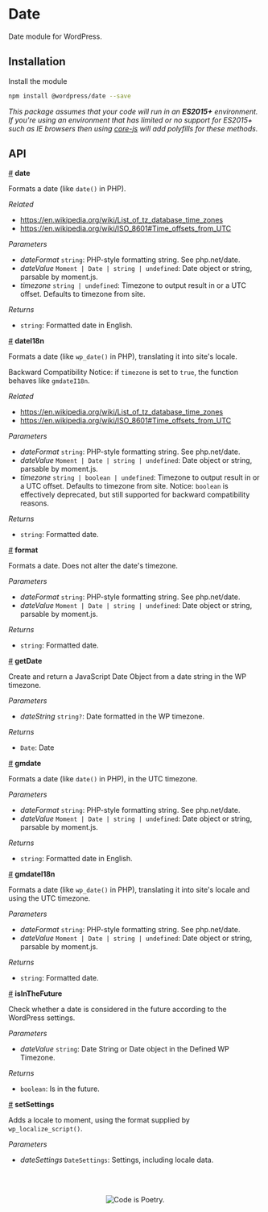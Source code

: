 # Date

Date module for WordPress.

## Installation

Install the module

```bash
npm install @wordpress/date --save
```

_This package assumes that your code will run in an **ES2015+** environment. If you're using an environment that has limited or no support for ES2015+ such as IE browsers then using [core-js](https://github.com/zloirock/core-js) will add polyfills for these methods._

## API

<!-- START TOKEN(Autogenerated API docs) -->

<a name="date" href="#date">#</a> **date**

Formats a date (like `date()` in PHP).

_Related_

-   <https://en.wikipedia.org/wiki/List_of_tz_database_time_zones>
-   <https://en.wikipedia.org/wiki/ISO_8601#Time_offsets_from_UTC>

_Parameters_

-   _dateFormat_ `string`: PHP-style formatting string. See php.net/date.
-   _dateValue_ `Moment | Date | string | undefined`: Date object or string, parsable by moment.js.
-   _timezone_ `string | undefined`: Timezone to output result in or a UTC offset. Defaults to timezone from site.

_Returns_

-   `string`: Formatted date in English.

<a name="dateI18n" href="#dateI18n">#</a> **dateI18n**

Formats a date (like `wp_date()` in PHP), translating it into site's locale.

Backward Compatibility Notice: if `timezone` is set to `true`, the function
behaves like `gmdateI18n`.

_Related_

-   <https://en.wikipedia.org/wiki/List_of_tz_database_time_zones>
-   <https://en.wikipedia.org/wiki/ISO_8601#Time_offsets_from_UTC>

_Parameters_

-   _dateFormat_ `string`: PHP-style formatting string. See php.net/date.
-   _dateValue_ `Moment | Date | string | undefined`: Date object or string, parsable by moment.js.
-   _timezone_ `string | boolean | undefined`: Timezone to output result in or a UTC offset. Defaults to timezone from site. Notice: `boolean` is effectively deprecated, but still supported for backward compatibility reasons.

_Returns_

-   `string`: Formatted date.

<a name="format" href="#format">#</a> **format**

Formats a date. Does not alter the date's timezone.

_Parameters_

-   _dateFormat_ `string`: PHP-style formatting string. See php.net/date.
-   _dateValue_ `Moment | Date | string | undefined`: Date object or string, parsable by moment.js.

_Returns_

-   `string`: Formatted date.

<a name="getDate" href="#getDate">#</a> **getDate**

Create and return a JavaScript Date Object from a date string in the WP timezone.

_Parameters_

-   _dateString_ `string?`: Date formatted in the WP timezone.

_Returns_

-   `Date`: Date

<a name="gmdate" href="#gmdate">#</a> **gmdate**

Formats a date (like `date()` in PHP), in the UTC timezone.

_Parameters_

-   _dateFormat_ `string`: PHP-style formatting string. See php.net/date.
-   _dateValue_ `Moment | Date | string | undefined`: Date object or string, parsable by moment.js.

_Returns_

-   `string`: Formatted date in English.

<a name="gmdateI18n" href="#gmdateI18n">#</a> **gmdateI18n**

Formats a date (like `wp_date()` in PHP), translating it into site's locale
and using the UTC timezone.

_Parameters_

-   _dateFormat_ `string`: PHP-style formatting string. See php.net/date.
-   _dateValue_ `Moment | Date | string | undefined`: Date object or string, parsable by moment.js.

_Returns_

-   `string`: Formatted date.

<a name="isInTheFuture" href="#isInTheFuture">#</a> **isInTheFuture**

Check whether a date is considered in the future according to the WordPress settings.

_Parameters_

-   _dateValue_ `string`: Date String or Date object in the Defined WP Timezone.

_Returns_

-   `boolean`: Is in the future.

<a name="setSettings" href="#setSettings">#</a> **setSettings**

Adds a locale to moment, using the format supplied by `wp_localize_script()`.

_Parameters_

-   _dateSettings_ `DateSettings`: Settings, including locale data.


<!-- END TOKEN(Autogenerated API docs) -->

<br/><br/><p align="center"><img src="https://s.w.org/style/images/codeispoetry.png?1" alt="Code is Poetry." /></p>
